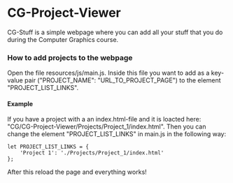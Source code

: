 # CG-Project-Viewer
CG-Stuff is a simple webpage where you can add all your stuff that you do during the Computer Graphics course.

### How to add projects to the webpage
Open the file resources/js/main.js. Inside this file you want to add as a key-value pair ("PROJECT_NAME": "URL_TO_PROJECT_PAGE") to the element "PROJECT_LIST_LINKS".

#### Example
If you have a project with a an index.html-file and it is loacted here: "CG/CG-Project-Viewer/Projects/Project_1/index.html".
Then you can change the element "PROJECT_LIST_LINKS" in main.js in the following way:

```
let PROJECT_LIST_LINKS = {
	'Project 1': './Projects/Project_1/index.html'
};
```

After this reload the page and everything works! 

